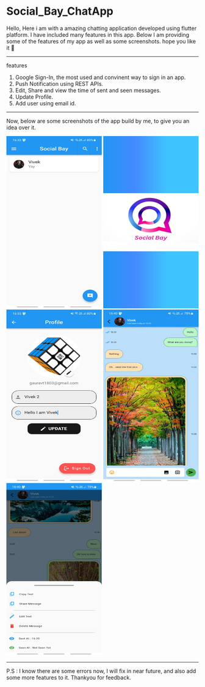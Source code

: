 # Social_Bay_ChatApp
Hello, Here i am with a amazing chatting application developed using flutter platform. I have included many features in this app. Below I am providing some of the features of my app as well as some screenshots. hope you like it 🙂

---------------------------------------------------------------------------------------------------------------
features
1) Google Sign-In, the most used and convinent way to sign in an app.
2) Push Notification using REST APIs.
3) Edit, Share and view the time of sent and seen messages.
4) Update Profile.
5) Add user using email id.
---------------------------------------------------------------------------------------------------------------

Now, below are some screenshots of the app build by me, to give you an idea over it.

<p float="left">
    <img src="https://github.com/vivekTiw120303/Social_Bay_ChatApp/blob/main/1.jpeg" width="250" height="450"/>
    <img src="https://github.com/vivekTiw120303/Social_Bay_ChatApp/blob/main/2.jpeg" width="250" height="450"/>
    <img src="https://github.com/vivekTiw120303/Social_Bay_ChatApp/blob/main/3.jpeg" width="250" height="450"/>
    <img src="https://github.com/vivekTiw120303/Social_Bay_ChatApp/blob/main/4.jpeg" width="250" height="450"/>
    <img src="https://github.com/vivekTiw120303/Social_Bay_ChatApp/blob/main/5.jpeg" width="250" height="450"/>
</p>

-----------------------------------------------------------------------------------------------------------------

P.S : I know there are some errors now, I will fix in near future, and also add some more features to it. Thankyou for feedback.
